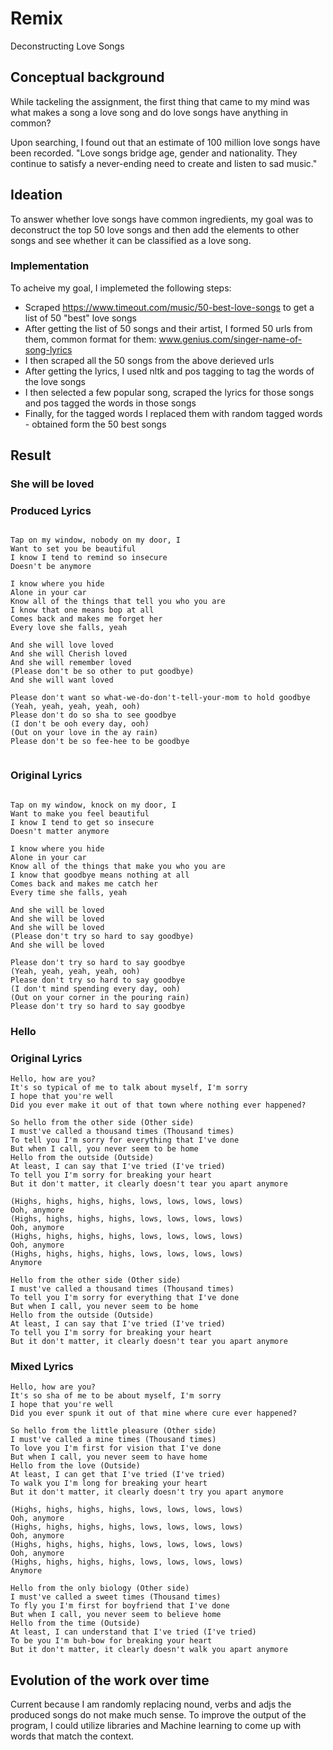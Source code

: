 # Remix

Deconstructing Love Songs

## Conceptual background

While tackeling the assignment, the first thing that came to my mind was what makes a song a love song and do love songs have anything in common? 

Upon searching, I found out that an estimate of 100 million love songs have been recorded. "Love songs bridge age, gender and nationality. They continue to satisfy a never-ending need to create and listen to sad music." 

## Ideation

To answer whether love songs have common ingredients, my goal was to deconstruct the top 50 love songs and then add the elements to other songs and see whether it can be classified as a love song. 
 

### Implementation

To acheive my goal, I implemeted the following steps:

- Scraped https://www.timeout.com/music/50-best-love-songs to get a list of 50 "best" love songs
- After getting the list of 50 songs and their artist, I formed 50 urls from them, common format for them: www.genius.com/singer-name-of-song-lyrics
- I then scraped all the 50 songs from the above derieved urls
- After getting the lyrics, I used nltk and pos tagging to tag the words of the love songs
- I then selected a few popular song, scraped the lyrics for those songs and pos tagged the words in those songs
- Finally, for the tagged words I replaced them with random tagged words - obtained form the 50 best songs 

## Result

### She will be loved
### Produced Lyrics
```

Tap on my window, nobody on my door, I
Want to set you be beautiful
I know I tend to remind so insecure
Doesn't be anymore

I know where you hide
Alone in your car
Know all of the things that tell you who you are
I know that one means bop at all
Comes back and makes me forget her
Every love she falls, yeah

And she will love loved
And she will Cherish loved
And she will remember loved
(Please don't be so other to put goodbye)
And she will want loved

Please don't want so what-we-do-don't-tell-your-mom to hold goodbye
(Yeah, yeah, yeah, yeah, ooh)
Please don't do so sha to see goodbye
(I don't be ooh every day, ooh)
(Out on your love in the ay rain)
Please don't be so fee-hee to be goodbye
 

```
### Original Lyrics
```

Tap on my window, knock on my door, I
Want to make you feel beautiful
I know I tend to get so insecure
Doesn't matter anymore

I know where you hide
Alone in your car
Know all of the things that make you who you are
I know that goodbye means nothing at all
Comes back and makes me catch her
Every time she falls, yeah

And she will be loved
And she will be loved
And she will be loved
(Please don't try so hard to say goodbye)
And she will be loved

Please don't try so hard to say goodbye
(Yeah, yeah, yeah, yeah, ooh)
Please don't try so hard to say goodbye
(I don't mind spending every day, ooh)
(Out on your corner in the pouring rain)
Please don't try so hard to say goodbye
```


### Hello
### Original Lyrics

```
Hello, how are you?
It's so typical of me to talk about myself, I'm sorry
I hope that you're well
Did you ever make it out of that town where nothing ever happened?

So hello from the other side (Other side)
I must've called a thousand times (Thousand times)
To tell you I'm sorry for everything that I've done
But when I call, you never seem to be home
Hello from the outside (Outside)
At least, I can say that I've tried (I've tried)
To tell you I'm sorry for breaking your heart
But it don't matter, it clearly doesn't tear you apart anymore

(Highs, highs, highs, highs, lows, lows, lows, lows)
Ooh, anymore
(Highs, highs, highs, highs, lows, lows, lows, lows)
Ooh, anymore
(Highs, highs, highs, highs, lows, lows, lows, lows)
Ooh, anymore
(Highs, highs, highs, highs, lows, lows, lows, lows)
Anymore

Hello from the other side (Other side)
I must've called a thousand times (Thousand times)
To tell you I'm sorry for everything that I've done
But when I call, you never seem to be home
Hello from the outside (Outside)
At least, I can say that I've tried (I've tried)
To tell you I'm sorry for breaking your heart
But it don't matter, it clearly doesn't tear you apart anymore
```

### Mixed Lyrics
```
Hello, how are you?
It's so sha of me to be about myself, I'm sorry
I hope that you're well
Did you ever spunk it out of that mine where cure ever happened?

So hello from the little pleasure (Other side)
I must've called a mine times (Thousand times)
To love you I'm first for vision that I've done
But when I call, you never seem to have home
Hello from the love (Outside)
At least, I can get that I've tried (I've tried)
To walk you I'm long for breaking your heart
But it don't matter, it clearly doesn't try you apart anymore

(Highs, highs, highs, highs, lows, lows, lows, lows)
Ooh, anymore
(Highs, highs, highs, highs, lows, lows, lows, lows)
Ooh, anymore
(Highs, highs, highs, highs, lows, lows, lows, lows)
Ooh, anymore
(Highs, highs, highs, highs, lows, lows, lows, lows)
Anymore

Hello from the only biology (Other side)
I must've called a sweet times (Thousand times)
To fly you I'm first for boyfriend that I've done
But when I call, you never seem to believe home
Hello from the time (Outside)
At least, I can understand that I've tried (I've tried)
To be you I'm buh-bow for breaking your heart
But it don't matter, it clearly doesn't walk you apart anymore
```

## Evolution of the work over time

Current because I am randomly replacing nound, verbs and adjs the produced songs do not make much sense. To improve the output of the program, I could utilize libraries and Machine learning to come up with words that match the context.

